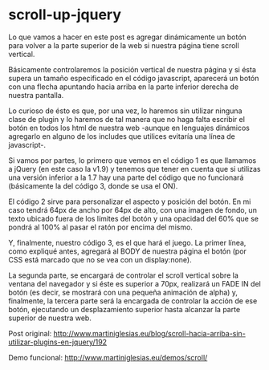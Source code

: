 scroll-up-jquery
================

Lo que vamos a hacer en este post es agregar dinámicamente un botón para volver a la parte superior de la web si nuestra página tiene scroll vertical.

Básicamente controlaremos la posición vertical de nuestra página y si ésta supera un tamaño especificado en el código javascript, aparecerá un botón con una flecha apuntando hacia arriba en la parte inferior derecha de nuestra pantalla.

Lo curioso de ésto es que, por una vez, lo haremos sin utilizar ninguna clase de plugin y lo haremos de tal manera que no haga falta escribir el botón en todos los html de nuestra web -aunque en lenguajes dinámicos agregarlo en alguno de los includes que utilices evitaría una línea de javascript-.

Si vamos por partes, lo primero que vemos en el código 1 es que llamamos a jQuery (en este caso la v1.9) y tenemos que tener en cuenta que si utilizas una versión inferior a la 1.7 hay una parte del código que no funcionará (básicamente la del código 3, donde se usa el ON).

El código 2 sirve para personalizar el aspecto y posición del botón. En mi caso tendrá 64px de ancho por 64px de alto, con una imagen de fondo, un texto ubicado fuera de los límites del botón y una opacidad del 60% que se pondrá al 100% al pasar el ratón por encima del mismo.

Y, finalmente, nuestro código 3, es el que hará el juego. La primer línea, como expliqué antes, agregará al BODY de nuestra página el botón (por CSS está marcado que no se vea con un display:none).

La segunda parte, se encargará de controlar el scroll vertical sobre la ventana del navegador y si éste es superior a 70px, realizará un FADE IN del botón (es decir, se mostrará con una pequeña animación de alpha) y, finalmente, la tercera parte será la encargada de controlar la acción de ese botón, ejecutando un desplazamiento superior hasta alcanzar la parte superior de nuestra web.

Post original:
http://www.martiniglesias.eu/blog/scroll-hacia-arriba-sin-utilizar-plugins-en-jquery/192

Demo funcional:
http://www.martiniglesias.eu/demos/scroll/
